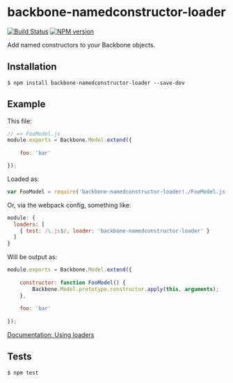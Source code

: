 # backbone-namedconstructor-loader

[![Build Status](https://travis-ci.org/flint7/backbone-namedconstructor-loader.png?branch=master)](https://travis-ci.org/flint7/backbone-namedconstructor-loader)
[![NPM version](https://badge.fury.io/js/backbone-namedconstructor-loader.svg)](http://badge.fury.io/js/backbone-namedconstructor-loader)

Add named constructors to your Backbone objects.

## Installation

```
$ npm install backbone-namedconstructor-loader --save-dev 
```

## Example

This file:

```js
// => FooModel.js
module.exports = Backbone.Model.extend({
  
    foo: 'bar'

});
```

Loaded as:

```js
var FooModel = require('backbone-namedconstructor-loader!./FooModel.js');
```

Or, via the webpack config, something like:

```js
module: {
  loaders: [
    { test: /\.js$/, loader: 'backbone-namedconstructor-loader' }
  ]
}
```

Will be output as:

```js
module.exports = Backbone.Model.extend({
  
    constructor: function FooModel() {
        Backbone.Model.prototype.constructor.apply(this, arguments);
    },
    
    foo: 'bar'
  
});
```

[Documentation: Using loaders](http://webpack.github.io/docs/using-loaders.html)

## Tests

```
$ npm test
```